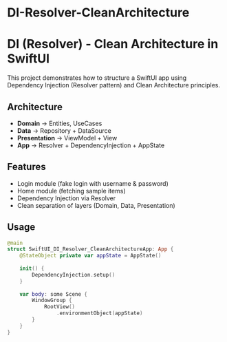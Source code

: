 # DI-Resolver-CleanArchitecture
# DI (Resolver) - Clean Architecture in SwiftUI

This project demonstrates how to structure a SwiftUI app using  
Dependency Injection (Resolver pattern) and Clean Architecture principles.

## Architecture
- **Domain** → Entities, UseCases
- **Data** → Repository + DataSource
- **Presentation** → ViewModel + View
- **App** → Resolver + DependencyInjection + AppState

## Features
- Login module (fake login with username & password)
- Home module (fetching sample items)
- Dependency Injection via Resolver
- Clean separation of layers (Domain, Data, Presentation)

##  Usage
```swift
@main
struct SwiftUI_DI_Resolver_CleanArchitectureApp: App {
    @StateObject private var appState = AppState()
    
    init() {
        DependencyInjection.setup()
    }
    
    var body: some Scene {
        WindowGroup {
            RootView()
                .environmentObject(appState)
        }
    }
}
